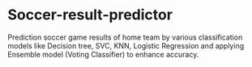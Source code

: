 # Soccer-result-predictor
Prediction soccer game results of home team by various classification models like Decision tree, SVC, KNN, Logistic Regression and applying Ensemble model (Voting Classifier) to enhance accuracy.

